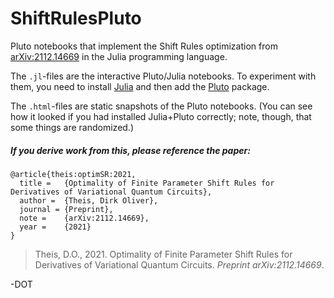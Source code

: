 # ShiftRulesPluto

Pluto notebooks that implement the Shift Rules optimization from
[arXiv:2112.14669](https://arxiv.org/abs/2112.14669) in the Julia programming language.

The `.jl`-files are the interactive Pluto/Julia notebooks.  To experiment with them, you need to install
[Julia](https://julialang.org) and then add the [Pluto](https://plutojl.org) package.

The `.html`-files are static snapshots of the Pluto notebooks.  (You can see how it looked if you had
installed Julia+Pluto correctly; note, though, that some things are randomized.)


##### If you derive work from this, please reference the paper:

```
@article{theis:optimSR:2021,
  title =   {Optimality of Finite Parameter Shift Rules for Derivatives of Variational Quantum Circuits},
  author =  {Theis, Dirk Oliver},
  journal = {Preprint},
  note =    {arXiv:2112.14669},
  year =    {2021}
}
```

> Theis, D.O., 2021. Optimality of Finite Parameter Shift Rules for Derivatives of Variational Quantum Circuits. *Preprint arXiv:2112.14669*.



-DOT
